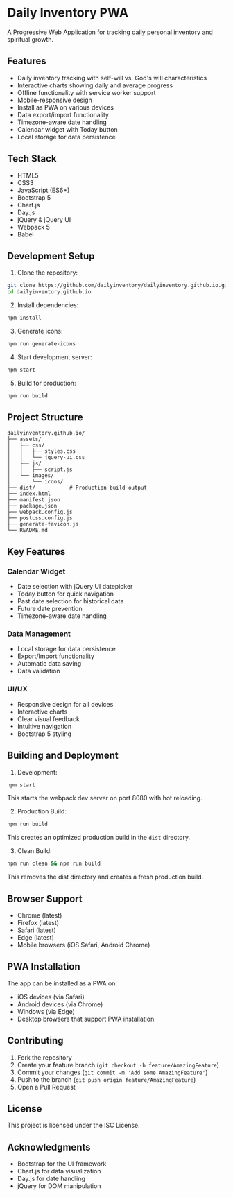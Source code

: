 # Daily Inventory PWA

A Progressive Web Application for tracking daily personal inventory and spiritual growth.

## Features

- Daily inventory tracking with self-will vs. God's will characteristics
- Interactive charts showing daily and average progress
- Offline functionality with service worker support
- Mobile-responsive design
- Install as PWA on various devices
- Data export/import functionality
- Timezone-aware date handling
- Calendar widget with Today button
- Local storage for data persistence

## Tech Stack

- HTML5
- CSS3
- JavaScript (ES6+)
- Bootstrap 5
- Chart.js
- Day.js
- jQuery & jQuery UI
- Webpack 5
- Babel

## Development Setup

1. Clone the repository:
```bash
git clone https://github.com/dailyinventory/dailyinventory.github.io.git
cd dailyinventory.github.io
```

2. Install dependencies:
```bash
npm install
```

3. Generate icons:
```bash
npm run generate-icons
```

4. Start development server:
```bash
npm start
```

5. Build for production:
```bash
npm run build
```

## Project Structure

```
dailyinventory.github.io/
├── assets/
│   ├── css/
│   │   ├── styles.css
│   │   └── jquery-ui.css
│   ├── js/
│   │   ├── script.js
│   └── images/
│       └── icons/
├── dist/           # Production build output
├── index.html
├── manifest.json
├── package.json
├── webpack.config.js
├── postcss.config.js
├── generate-favicon.js
└── README.md
```

## Key Features

### Calendar Widget
- Date selection with jQuery UI datepicker
- Today button for quick navigation
- Past date selection for historical data
- Future date prevention
- Timezone-aware date handling

### Data Management
- Local storage for data persistence
- Export/Import functionality
- Automatic data saving
- Data validation

### UI/UX
- Responsive design for all devices
- Interactive charts
- Clear visual feedback
- Intuitive navigation
- Bootstrap 5 styling

## Building and Deployment

1. Development:
```bash
npm start
```
This starts the webpack dev server on port 8080 with hot reloading.

2. Production Build:
```bash
npm run build
```
This creates an optimized production build in the `dist` directory.

3. Clean Build:
```bash
npm run clean && npm run build
```
This removes the dist directory and creates a fresh production build.

## Browser Support

- Chrome (latest)
- Firefox (latest)
- Safari (latest)
- Edge (latest)
- Mobile browsers (iOS Safari, Android Chrome)

## PWA Installation

The app can be installed as a PWA on:
- iOS devices (via Safari)
- Android devices (via Chrome)
- Windows (via Edge)
- Desktop browsers that support PWA installation

## Contributing

1. Fork the repository
2. Create your feature branch (`git checkout -b feature/AmazingFeature`)
3. Commit your changes (`git commit -m 'Add some AmazingFeature'`)
4. Push to the branch (`git push origin feature/AmazingFeature`)
5. Open a Pull Request

## License

This project is licensed under the ISC License.

## Acknowledgments

- Bootstrap for the UI framework
- Chart.js for data visualization
- Day.js for date handling
- jQuery for DOM manipulation 